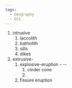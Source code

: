 ```yaml
---
tags:
  - Geography
  - GS1
---
```

1. intrusive
	1. laccolith
	2. batholith
	3. sills
	4. dikes
2. extrusive- 
	1. explosive-eruption - --
		1. cinder cone
		2. 
	2. fissure eruption